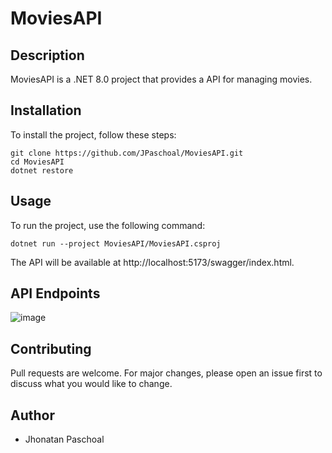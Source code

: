 # MoviesAPI

## Description

MoviesAPI is a .NET 8.0 project that provides a API for managing movies.

## Installation

To install the project, follow these steps:

```
git clone https://github.com/JPaschoal/MoviesAPI.git
cd MoviesAPI
dotnet restore
```

## Usage
To run the project, use the following command:

```dotnet run --project MoviesAPI/MoviesAPI.csproj```

The API will be available at http://localhost:5173/swagger/index.html.

## API Endpoints
![image](https://i.ibb.co/wC1tF8Y/Screenshot-at-Apr-18-23-49-30.png)

## Contributing
Pull requests are welcome. For major changes, please open an issue first to discuss what you would like to change.

## Author
- Jhonatan Paschoal
